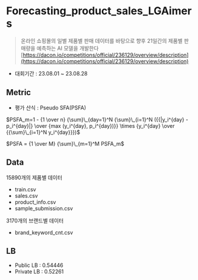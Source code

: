 # Forecasting_product_sales_LGAimers
> 온라인 쇼핑몰의 일별 제품별 판매 데이터를 바탕으로 향후 21일간의 제품별 판매량을 예측하는 AI 모델을 개발한다
> [https://dacon.io/competitions/official/236129/overview/description](https://dacon.io/competitions/official/236129/overview/description)
- 대회기간 : 23.08.01 ~ 23.08.28

## Metric
- 평가 산식 : Pseudo SFA(PSFA)

$PSFA_m=1 - {1 \over n} {\sum}\_{day=1}^N {\sum}\_{i=1}^N ({{|y_i^{day} - p_i^{day}|} \over {max (y_i^{day}, p_i^{day})}} \times {y_i^{day} \over {{\sum}\_{i=1}^N y_i^{day}}})$

$PSFA = {1 \over M} {\sum}\_{m=1}^M PSFA_m$

## Data
15890개의 제품별 데이터
- train.csv
- sales.csv
- product_info.csv
- sample_submission.csv

3170개의 브랜드별 데이터
- brand_keyword_cnt.csv

## LB
- Public LB : 0.54446
- Private LB : 0.52261
